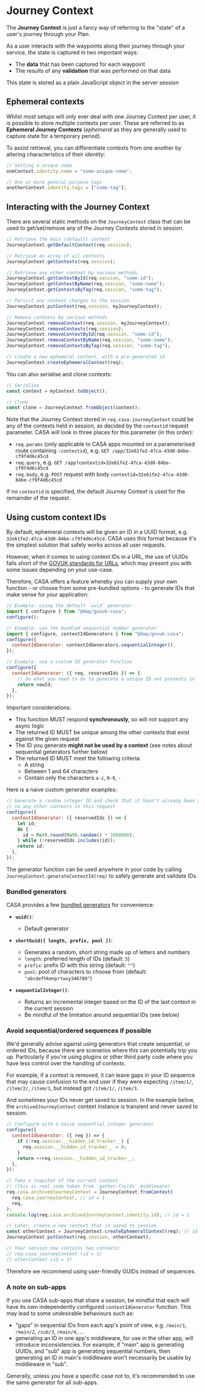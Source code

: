 # Journey Context

The **Journey Context** is just a fancy way of referring to the "state" of a user's journey through your Plan.

As a user interacts with the waypoints along their journey through your service, the state is captured in two important ways:

- The **data** that has been captured for each waypoint
- The results of any **validation** that was performed on that data

This state is stored as a plain JavaScript object in the server session

## Ephemeral contexts

Whilst most setups will only ever deal with one Journey Context per user, it is possible to store multiple contexts per user. These are referred to as **Ephemeral Journey Contexts** (_ephemeral_ as they are generally used to capture state for a temporary period).

To assist retrieval, you can differentiate contexts from one another by altering characteristics of their _identity_:

```javascript
// Setting a unique name
oneContext.identity.name = "some-unique-name";

// One or more general-purpose tags
anotherContext.identity.tags = ["some-tag"];
```

## Interacting with the Journey Context

There are several static methods on the `JourneyContext` class that can be used to get/set/remove any of the Journey Contexts stored in session.

```javascript
// Retrieve the main (default) context
JourneyContext.getDefaultContext(req.session);

// Retrieve an array of all contexts
JourneyContext.getContexts(req.session);

// Retrieve any other context by various methods
JourneyContext.getContextById(req.session, "some-id");
JourneyContext.getContextByName(req.session, "some-name");
JourneyContext.getContextsByTag(req.session, "some-tag");

// Persist any context changes to the session
JourneyContext.putContext(req.session, myJourneyContext);

// Remove contexts by various methods
JourneyContext.removeContext(req.session, myJourneyContext);
JourneyContext.removeContexts(req.session);
JourneyContext.removeContextById(req.session, "some-id");
JourneyContext.removeContextByName(req.session, "some-name");
JourneyContext.removeContextsByTag(req.session, "some-tag");

// Create a new ephemeral context, with a pre-generated id
JourneyContext.createEphemeralContext(req);
```

You can also serialise and clone contexts:

```javascript
// Serialise
const context = myContext.toObject();

// Clone
const clone = JourneyContext.fromObject(context);
```

Note that the Journey Context stored in `req.casa.journeyContext` could be any of the contexts held in session, as decided by the `contextid` request parameter. CASA will look in three places for this parameter (in this order):

- `req.params` (only applicable to CASA apps mounted on a parameterised route containing `:contextid`), e.g. `GET /app/32e61fe2-47ca-43d0-84be-cf9f4d6c45cd`
- `req.query`, e.g. `GET /app?contextid=32e61fe2-47ca-43d0-84be-cf9f4d6c45cd`
- `req.body`, e.g. `POST` request with body `contextid=32e61fe2-47ca-43d0-84be-cf9f4d6c45cd`

If no `contextid` is specified, the default Journey Context is used for the remainder of the request.

## Using custom context IDs

By default, ephemeral contexts will be given an ID in a UUID format, e.g. `32e61fe2-47ca-43d0-84be-cf9f4d6c45cd`. CASA uses this format because it's the simplest solution that safely works across all user requests.

However, when it comes to using context IDs in a URL, the use of UUIDs falls short of the [GOVUK standards for URLs](https://www.gov.uk/guidance/content-design/url-standards-for-gov-uk), which may present you with some issues depending on your use-case.

Therefore, CASA offers a feature whereby you can supply your own function - or choose from some pre-bundled options - to generate IDs that make sense for your application:

```javascript
// Example: using the default `uuid` generator
import { configure } from "@dwp/govuk-casa";
configure();

// Example: use the bundled sequential number generator
import { configure, contextIdGenerators } from "@dwp/govuk-casa";
configure({
  contextIdGenerator: contextIdGenerators.sequentialInteger(),
});

// Example: use a custom ID generator function
configure({
  contextIdGenerator: ({ req, reservedIds }) => {
    // Do what you need to do to generate a unique ID not presents in `reservedIds`
    return newId;
  },
});
```

Important considerations:

- This function MUST respond **synchronously**, so will not support any async logic
- The returned ID MUST be unique among the other contexts that exist against the given request
- The ID you generate **might not be used by a context** (see notes about sequential generators further below)
- The returned ID MUST meet the following criteria:
  - A string
  - Between 1 and 64 characters
  - Contain only the characters `a-z`, `0-9`, `-`

Here is a naive custom generator examples:

```javascript
// Generate a random integer ID and check that it hasn't already been assigned
// to any other contexts in this request
configure({
  contextIdGenerator: ({ reservedIds }) => {
    let id;
    do {
      id = Math.round(Math.random() * 1000000);
    } while (!reservedIds.includes(id));
    return id;
  },
});
```

The generator function can be used anywhere in your code by calling `JourneyContext.generateContextId(req)` to safely generate and validate IDs.

### Bundled generators

CASA provides a few [bundled generators](../src/lib/context-id-generators.js) for convenience:

- **`uuid()`**:

  - Default generator

- **`shortGuid({ length, prefix, pool ])`**:

  - Generates a random, short string made up of letters and numbers
  - `length`: preferred length of IDs (default: `5`)
  - `prefix`: prefix ID with this string (default: `""`)
  - `pool`: pool of characters to choose from (default: `"abcdefhkmnprtwxy346789"`)

- **`sequentialInteger()`**:
  - Returns an incremental integer based on the ID of the last context in the current session
  - Be mindful of the limitation around sequential IDs (see below)

### Avoid sequential/ordered sequences if possible

We'd generally advise against using generators that create sequential, or ordered IDs, because there are scenarios where this can potentially trip you up. Particularly if you're using plugins or other third party code where you have less control over the handling of contexts.

For example, if a context is removed, it can leave gaps in your ID sequence that may cause confusion to the end user if they were expecting `/item/1/`, `/item/2/`, `/item/3`, but instead got `/item/1/`, `/item/3`.

And sometimes your IDs never get saved to session. In the example below, the `archivedJourneyContext` context instance is transient and never saved to session.

```javascript
// Configure with a naive sequential integer generator
configure({
  contextIdGenerator: ({ req }) => {
    if (!req.session.__hidden_id_tracker__) {
      req.session.__hidden_id_tracker__ = 0;
    }
    return ++req.session.__hidden_id_tracker__;
  },
});

// Take a snapshot of the current context
// (this is real code taken from `gather-fields` middleware)
req.casa.archivedJourneyContext = JourneyContext.fromContext(
  req.casa.journeyContext, // id = 1
  req,
);
console.log(req.casa.archivedJourneyContext.identity.id); // id = 2

// Later, create a new context that is saved to session
const otherContext = JourneyContext.createEphemeralContext(req); // id = 3
JourneyContext.putContext(req.session, otherContext);

// Your session now contains two contexts:
// req.casa.journeyContext (id = 1)
// otherContext (id = 3)
```

Therefore we recommend using user-friendly GUIDs instead of sequences.

### A note on sub-apps

If you use CASA sub-apps that share a session, be mindful that each will have its own independently configured `contextIdGenerator` function. This may lead to some undesirable behaviours such as:

- "gaps" in sequential IDs from each app's point of view, e.g. `/main/1`, `/main/2`, `/sub/3`, `/main/4`, ...
- generating an ID in one app's middleware, for use in the other app, will introduce inconsistencies. For example, if "main" app is generating UUIDs, and "sub" app is generating sequential numbers, then generating an ID in main's middleware won't necessarily be usable by middleware in "sub".

Generally, unless you have a specific case not to, it's recommended to use the same generator for all sub-apps.
